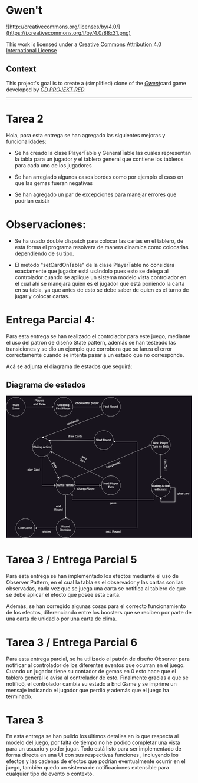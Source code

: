 # Gwen't

![http://creativecommons.org/licenses/by/4.0/](https://i.creativecommons.org/l/by/4.0/88x31.png)

This work is licensed under a
[Creative Commons Attribution 4.0 International License](http://creativecommons.org/licenses/by/4.0/)

Context
-------

This project's goal is to create a (simplified) clone of the
[_Gwent_](https://www.playgwent.com/en)card game developed by [_CD PROJEKT RED_](https://cdprojektred.com/en/)

---

# Tarea 2 
Hola, para esta entrega se han agregado las siguientes mejoras y funcionalidades:

* Se ha creado la clase PlayerTable y GeneralTable las cuales representan la tabla para un jugador
  y el tablero general que contiene los tableros para cada uno de los jugadores

* Se han arreglado algunos casos bordes como por ejemplo el caso en que las gemas fueran negativas

* Se han agregado un par de excepciones para manejar errores que podrían existir

# Observaciones:
- Se ha usado double dispatch para colocar las cartas en el tablero,
  de esta forma el programa resolvera de manera dinamica como colocarlas
  dependiendo de su tipo.

- El método "setCardOnTable" de la clase PlayerTable no considera exactamente que jugador está usándolo
  pues esto se delega al controlador cuando se aplique un sistema modelo vista controlador en el cual ahi 
  se manejara quien es el jugador que está poniendo la carta en su tabla, ya que antes de esto se debe 
  saber de quien es el turno de jugar y colocar cartas.

# Entrega Parcial 4:
Para esta entrega se han realizado el controlador para este juego, mediante el uso del patron de diseño 
State pattern, además se han testeado las transiciones y se dio un ejemplo que corrobora que se 
lanza el error correctamente cuando se intenta pasar a un estado que no corresponde.

Acá se adjunta el diagrama de estados que seguirá:

## Diagrama de estados
![Diagrama de estados](docs/diagrama-estados.png)


# Tarea 3 / Entrega Parcial 5
Para esta entrega se han implementado los efectos mediante el uso de Observer Pattern, en el cual la tabla es
el observador y las cartas son las observadas, cada vez que se juega una carta se notifica al tablero de que
se debe aplicar el efecto que posee esta carta. 

Además, se han corregido algunas cosas para el correcto funcionamiento de los efectos, diferenciando entre
los boosters que se reciben por parte de una carta de unidad o por una carta de clima.

# Tarea 3 / Entrega Parcial 6

Para esta entrega parcial, se ha utilizado el patrón de diseño Observer para notificar al controlador 
de los diferentes eventos que ocurran en el juego. Cuando un jugador tiene su contador de gemas en 0 esto hace 
que el tablero general le avisa al controlador de esto. Finalmente gracias a que se notificó, el controlador
cambia su estado a End Game y se imprime un mensaje indicando el jugador que perdió y además que el juego ha terminado.

# Tarea 3
En esta entrega se han pulido los últimos detalles en lo que respecta al modelo del juego, por falta de tiempo 
no he podido completar una vista para un usuario y poder jugar. Todo está listo para ser implementado de forma directa
en una UI con sus respectivas funciones , incluyendo los efectos y las cadenas de efectos que podrían eventualmente
ocurrir en el juego, también quedo un sistema de notificaciones extensible para cualquier tipo de evento o 
contexto.